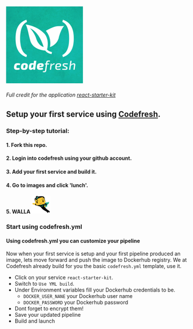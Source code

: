 ![codefresh](./images/logo.png)

###### Full credit for the application [react-starter-kit](https://github.com/kriasoft/react-starter-kit)

## Setup your first service using [Codefresh](https://codefresh.io/).

### Step-by-step tutorial:
#### 1. Fork this repo.
#### 2. Login into codefresh using your github account.
#### 3. Add your first service and build it.
#### 4. Go to images and click 'lunch'.
#### 5. WALLA   ![codefresh](./images/superfresh.png)


### Start using codefresh.yml
#### Using codefresh.yml you can customize your pipeline
Now when your first service is setup and your first pipeline produced an image, lets move forward and push the image to Dockerhub registry.
We at Codefresh already build for you the basic `codefresh.yml` template, use it.
- Click on your service `react-starter-kit`.
- Switch to `Use YML build`.
- Under Environment variables fill your Dockerhub credentials to be.
  - `DOCKER_USER_NANE` your Dockerhub user name
  - `DOCKER_PASSWORD` your Dockerhub password
- Dont forget to encrypt them!
- Save your updated pipeline
- Build and launch
